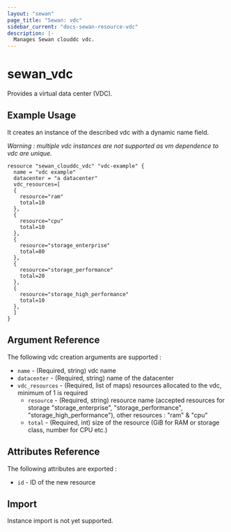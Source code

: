 ```yaml
---
layout: "sewan"
page_title: "Sewan: vdc"
sidebar_current: "docs-sewan-resource-vdc"
description: |-
  Manages Sewan clouddc vdc.
---
```


# sewan\_vdc

Provides a virtual data center (VDC).

## Example Usage

It creates an instance of the described vdc with a dynamic name field.

*Warning : multiple vdc instances are not supported as vm dependence to vdc are unique.*

```hcl
resource "sewan_clouddc_vdc" "vdc-example" {
  name = "vdc example"
  datacenter = "a datacenter"
  vdc_resources=[
  {
    resource="ram"
    total=10
  },
  {
    resource="cpu"
    total=10
  },
  {
    resource="storage_enterprise"
    total=80
  },
  {
    resource="storage_performance"
    total=20
  },
  {
    resource="storage_high_performance"
    total=10
  },
  ]
}
```

## Argument Reference

The following vdc creation arguments are supported :

* `name` - (Required, string) vdc name
* `datacenter` - (Required, string) name of the datacenter
* `vdc_resources` - (Required, list of maps) resources allocated to the vdc, minimum of 1 is required
  * `resource` - (Required, string) resource name (accepted resources for storage "storage_enterprise", "storage_performance", "storage_high_performance"), other resources : "ram" & "cpu"
  * `total` - (Required, int) size of the resource (GiB for RAM or storage class, number for CPU etc.)

## Attributes Reference

The following attributes are exported :

* `id` - ID of the new resource

## Import

Instance import is not yet supported.
